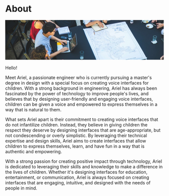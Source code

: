 # About

![](../images/ariel.jpg)

Hello!

Meet Ariel, a passionate engineer who is currently pursuing a master's degree in design with a special focus on creating voice interfaces for children. With a strong background in engineering, Ariel has always been fascinated by the power of technology to improve people's lives, and believes that by designing user-friendly and engaging voice interfaces, children can be given a voice and empowered to express themselves in a way that is natural to them.

What sets Ariel apart is their commitment to creating voice interfaces that do not infantilize children. Instead, they believe in giving children the respect they deserve by designing interfaces that are age-appropriate, but not condescending or overly simplistic. By leveraging their technical expertise and design skills, Ariel aims to create interfaces that allow children to express themselves, learn, and have fun in a way that is authentic and empowering.

With a strong passion for creating positive impact through technology, Ariel is dedicated to leveraging their skills and knowledge to make a difference in the lives of children. Whether it's designing interfaces for education, entertainment, or communication, Ariel is always focused on creating interfaces that are engaging, intuitive, and designed with the needs of people in mind.
